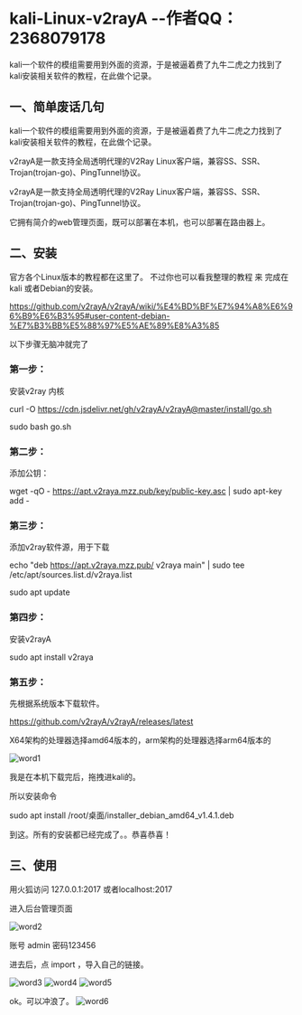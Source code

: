 # kali-Linux-v2rayA       --作者QQ：2368079178
kali一个软件的模组需要用到外面的资源，于是被逼着费了九牛二虎之力找到了kali安装相关软件的教程，在此做个记录。

## 一、简单废话几句

kali一个软件的模组需要用到外面的资源，于是被逼着费了九牛二虎之力找到了kali安装相关软件的教程，在此做个记录。

v2rayA是一款支持全局透明代理的V2Ray Linux客户端，兼容SS、SSR、Trojan(trojan-go)、PingTunnel协议。

v2rayA是一款支持全局透明代理的V2Ray Linux客户端，兼容SS、SSR、Trojan(trojan-go)、PingTunnel协议。   

它拥有简介的web管理页面，既可以部署在本机，也可以部署在路由器上。

## 二、安装

官方各个Linux版本的教程都在这里了。 不过你也可以看我整理的教程 来 完成在 kali 或者Debian的安装。

https://github.com/v2rayA/v2rayA/wiki/%E4%BD%BF%E7%94%A8%E6%96%B9%E6%B3%95#user-content-debian-%E7%B3%BB%E5%88%97%E5%AE%89%E8%A3%85
 
以下步骤无脑冲就完了 

### 第一步：

安装v2ray 内核

curl -O https://cdn.jsdelivr.net/gh/v2rayA/v2rayA@master/install/go.sh

sudo bash go.sh

### 第二步：

添加公钥：

wget -qO - https://apt.v2raya.mzz.pub/key/public-key.asc | sudo apt-key add -
 
### 第三步：

添加v2ray软件源，用于下载

echo "deb https://apt.v2raya.mzz.pub/ v2raya main" | sudo tee /etc/apt/sources.list.d/v2raya.list

sudo apt update

### 第四步：

安装v2rayA

sudo apt install v2raya

### 第五步：

先根据系统版本下载软件。

https://github.com/v2rayA/v2rayA/releases/latest

X64架构的处理器选择amd64版本的，arm架构的处理器选择arm64版本的

![word1](https://user-images.githubusercontent.com/67810976/127617497-d8658f9d-2ad9-4acb-a3f4-4f39aebf1734.jpg)
  
我是在本机下载完后，拖拽进kali的。

所以安装命令

sudo apt install /root/桌面/installer_debian_amd64_v1.4.1.deb 
 
到这。所有的安装都已经完成了。。恭喜恭喜！

## 三、使用

用火狐访问 127.0.0.1:2017  或者localhost:2017  

进入后台管理页面

![word2](https://user-images.githubusercontent.com/67810976/127617768-47d45dff-c604-487c-9c85-c57b2bd68fe5.png)

账号 admin  密码123456

进去后，点 import ，导入自己的链接。 

![word3](https://user-images.githubusercontent.com/67810976/127617812-e3a319c8-89ff-469f-bf7b-d69a7fea4ee8.png)
![word4](https://user-images.githubusercontent.com/67810976/127617814-fa27febc-c32b-4db0-b8b8-4d619334b194.png)
![word5](https://user-images.githubusercontent.com/67810976/127617817-4880fd64-b311-4b16-b493-932026b07726.png)
     
   
ok。可以冲浪了。 
![word6](https://user-images.githubusercontent.com/67810976/127617844-cd73e673-1505-4aca-bc60-d31abdd9fbe3.png)





